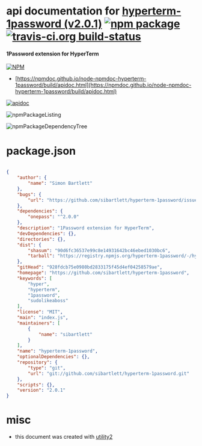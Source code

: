 # api documentation for  [hyperterm-1password (v2.0.1)](https://github.com/sibartlett/hyperterm-1password)  [![npm package](https://img.shields.io/npm/v/npmdoc-hyperterm-1password.svg?style=flat-square)](https://www.npmjs.org/package/npmdoc-hyperterm-1password) [![travis-ci.org build-status](https://api.travis-ci.org/npmdoc/node-npmdoc-hyperterm-1password.svg)](https://travis-ci.org/npmdoc/node-npmdoc-hyperterm-1password)
#### 1Password extension for HyperTerm

[![NPM](https://nodei.co/npm/hyperterm-1password.png?downloads=true&downloadRank=true&stars=true)](https://www.npmjs.com/package/hyperterm-1password)

- [https://npmdoc.github.io/node-npmdoc-hyperterm-1password/build/apidoc.html](https://npmdoc.github.io/node-npmdoc-hyperterm-1password/build/apidoc.html)

[![apidoc](https://npmdoc.github.io/node-npmdoc-hyperterm-1password/build/screenCapture.buildCi.browser.%252Ftmp%252Fbuild%252Fapidoc.html.png)](https://npmdoc.github.io/node-npmdoc-hyperterm-1password/build/apidoc.html)

![npmPackageListing](https://npmdoc.github.io/node-npmdoc-hyperterm-1password/build/screenCapture.npmPackageListing.svg)

![npmPackageDependencyTree](https://npmdoc.github.io/node-npmdoc-hyperterm-1password/build/screenCapture.npmPackageDependencyTree.svg)



# package.json

```json

{
    "author": {
        "name": "Simon Bartlett"
    },
    "bugs": {
        "url": "https://github.com/sibartlett/hyperterm-1password/issues"
    },
    "dependencies": {
        "onepass": "^2.0.0"
    },
    "description": "1Password extension for HyperTerm",
    "devDependencies": {},
    "directories": {},
    "dist": {
        "shasum": "90d6fc36537e99c8e14931642bc46ebed1030bc6",
        "tarball": "https://registry.npmjs.org/hyperterm-1password/-/hyperterm-1password-2.0.1.tgz"
    },
    "gitHead": "928fdcb75e0980bd2833175f45d4ef04258579ae",
    "homepage": "https://github.com/sibartlett/hyperterm-1password",
    "keywords": [
        "hyper",
        "hyperterm",
        "1password",
        "sudolikeaboss"
    ],
    "license": "MIT",
    "main": "index.js",
    "maintainers": [
        {
            "name": "sibartlett"
        }
    ],
    "name": "hyperterm-1password",
    "optionalDependencies": {},
    "repository": {
        "type": "git",
        "url": "git://github.com/sibartlett/hyperterm-1password.git"
    },
    "scripts": {},
    "version": "2.0.1"
}
```



# misc
- this document was created with [utility2](https://github.com/kaizhu256/node-utility2)
